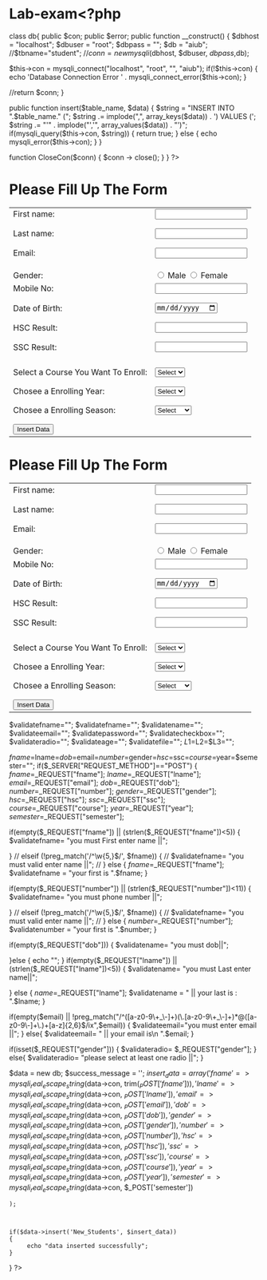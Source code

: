 # Lab-exam<?php
class db{
  public $con;
   public $error;
public function __construct()
 {
 $dbhost = "localhost";
 $dbuser = "root";
 $dbpass = "";
 $db = "aiub";
 //$tbname="student";
 //$conn = new mysqli($dbhost, $dbuser, $dbpass,$db);

 $this->con = mysqli_connect("localhost", "root", "", "aiub");
           if(!$this->con)
           {
                echo 'Database Connection Error ' . mysqli_connect_error($this->con);
           }

 //return $conn;
 }





public function insert($table_name, $data)
      {
           $string = "INSERT INTO ".$table_name." (";
           $string .= implode(",", array_keys($data)) . ') VALUES (';
           $string .= "'" . implode("','", array_values($data)) . "')";
           if(mysqli_query($this->con, $string))
           {
                return true;
           }
           else
           {
                echo mysqli_error($this->con);
           }
      }




function CloseCon($conn)
 {
 $conn -> close();
 }
}
?>

<!DOCTYPE html>
<html>
<body>
<h1>Please Fill Up The Form </h1>
<form >
	<form>
<table>

<tr>
 <td> <label for="firstname">First name:</label><br></td>
 <td> <input type="text" id="firstname" name="firstname" minlength="5" ></td>
</tr>
<tr>
 <td></td>
</tr>
<tr>
 <td></td>
</tr>
<tr>
 <td><label for="lastname">Last name:</label></td>
 <td><input type="text" id="lastname" name="lastname" minlength="5"></td>
</tr>

<tr>
 <td></td>
</tr>
<tr>
 <td></td>
</tr>

<tr>
 <td><label for="email">Email:</label></td>
 <td> <input type="text" id="email" name="email"></td>
</tr>
<tr>
 <td></td>
</tr>
<tr>
 <td></td>
</tr>
<tr>
 <td></td>
</tr>
<tr>



  <td>Gender:</td>
  <td><input type="radio" id="gender" name="gender" value="Male">
  <label for="gender">Male</label>
  <input type="radio" id="gender" name="gender" value="Female">
  <label for="gender">Female</label>


</tr>

<tr>
 <td><label for="MobileNumber">Mobile No:</label></td>
 <td> <input type="text" id="MobileNumber" name="MobileNumber"></td>
</tr>

<tr>
 <td></td>
</tr>
<tr>
 <td></td>
</tr>

<tr>
  <td>
  <label for="DateofBirth">Date of Birth:</label></td>
  <td>
  <input type="date" id="DateofBirth" name="DateofBirth"></td>

  
</tr>
<tr>
 <td></td>
</tr>
<tr>
 <td></td>
</tr>
</tr>

<tr>
 <td><label for="Hsc">HSC Result:</label></td>
 <td> <input type="text" id="Hsc" name="Hsc"></td>
</tr>

<tr>
 <td></td>
</tr>
<tr>
 <td></td>
</tr>
</tr>

<tr>
 <td><label for="Ssc">SSC Result:</label></td>
 <td> <input type="text" id="Ssc" name="Ssc"></td>
</tr>

<tr>
 <td></td>
</tr>
<tr>
 <td></td>
</tr>
<tr>
 <td></td>
</tr>
<tr>
 <td></td>
</tr>
  
  <tr>
  <td>Select a Course You Want To Enroll:</td>
  <td>
  

<select name="course" id="course">
  <option value="SELECT">Select</option>
  <option value="CSE">CSE</option>
  <option value="EEE">EEE</option>
  <option value="BBA">BBA</option>
  <option value="LAW">LAW</option>
</select>
</td>
</tr>
<tr>
 <td></td>
</tr>
<tr>
 <td></td>
</tr>
  
  <tr>
  <td>Chosee a Enrolling Year:</td>
  <td>
  

<select name="course" id="course">
  <option value="SELECT">Select</option>
  <option value="2021">2021</option>
  <option value="2022">2022</option>
  <option value="2023">2023</option>
  <option value="2024">2024</option>
</select>
</td>
</tr>
<tr>
 <td></td>
</tr>
<tr>
 <td></td>
</tr>
  
  <tr>
  <td>Chosee a Enrolling Season:</td>
  <td>
  

<select name="course" id="course">
  <option value="SELECT">Select</option>
  <option value="Spring">Spring</option>
  <option value="Summer">Summer</option>
  <option value="Fall">Fall</option>
  
</select>
</td>
</tr>
<tr>
 <td></td>
</tr>
<tr>
 <td></td>
</tr>


  <tr>
   
  <td><button type="button" onclick="alert('Data Successfully Submitted')">Insert Data</button></td>
  </tr>
  </table>
</form>

</body>
</html>
<!DOCTYPE html>
<html>
<body>
<h1>Please Fill Up The Form </h1>
<form >
	<form>
<table>

<tr>
 <td> <label for="firstname">First name:</label><br></td>
 <td> <input type="text" id="firstname" name="firstname" minlength="5" ></td>
</tr>
<tr>
 <td></td>
</tr>
<tr>
 <td></td>
</tr>
<tr>
 <td><label for="lastname">Last name:</label></td>
 <td><input type="text" id="lastname" name="lastname" minlength="5"></td>
</tr>

<tr>
 <td></td>
</tr>
<tr>
 <td></td>
</tr>

<tr>
 <td><label for="email">Email:</label></td>
 <td> <input type="text" id="email" name="email"></td>
</tr>
<tr>
 <td></td>
</tr>
<tr>
 <td></td>
</tr>
<tr>
 <td></td>
</tr>
<tr>



  <td>Gender:</td>
  <td><input type="radio" id="gender" name="gender" value="Male">
  <label for="gender">Male</label>
  <input type="radio" id="gender" name="gender" value="Female">
  <label for="gender">Female</label>


</tr>

<tr>
 <td><label for="MobileNumber">Mobile No:</label></td>
 <td> <input type="text" id="MobileNumber" name="MobileNumber"></td>
</tr>

<tr>
 <td></td>
</tr>
<tr>
 <td></td>
</tr>

<tr>
  <td>
  <label for="DateofBirth">Date of Birth:</label></td>
  <td>
  <input type="date" id="DateofBirth" name="DateofBirth"></td>

  
</tr>
<tr>
 <td></td>
</tr>
<tr>
 <td></td>
</tr>
</tr>

<tr>
 <td><label for="Hsc">HSC Result:</label></td>
 <td> <input type="text" id="Hsc" name="Hsc"></td>
</tr>

<tr>
 <td></td>
</tr>
<tr>
 <td></td>
</tr>
</tr>

<tr>
 <td><label for="Ssc">SSC Result:</label></td>
 <td> <input type="text" id="Ssc" name="Ssc"></td>
</tr>

<tr>
 <td></td>
</tr>
<tr>
 <td></td>
</tr>
<tr>
 <td></td>
</tr>
<tr>
 <td></td>
</tr>
  
  <tr>
  <td>Select a Course You Want To Enroll:</td>
  <td>
  

<select name="course" id="course">
  <option value="SELECT">Select</option>
  <option value="CSE">CSE</option>
  <option value="EEE">EEE</option>
  <option value="BBA">BBA</option>
  <option value="LAW">LAW</option>
</select>
</td>
</tr>
<tr>
 <td></td>
</tr>
<tr>
 <td></td>
</tr>
  
  <tr>
  <td>Chosee a Enrolling Year:</td>
  <td>
  

<select name="course" id="course">
  <option value="SELECT">Select</option>
  <option value="2021">2021</option>
  <option value="2022">2022</option>
  <option value="2023">2023</option>
  <option value="2024">2024</option>
</select>
</td>
</tr>
<tr>
 <td></td>
</tr>
<tr>
 <td></td>
</tr>
  
  <tr>
  <td>Chosee a Enrolling Season:</td>
  <td>
  

<select name="course" id="course">
  <option value="SELECT">Select</option>
  <option value="Spring">Spring</option>
  <option value="Summer">Summer</option>
  <option value="Fall">Fall</option>
  
</select>
</td>
</tr>
<tr>
 <td></td>
</tr>
<tr>
 <td></td>
</tr>


  <tr>
   
  <td><button type="button" onclick="alert('Data Successfully Submitted')">Insert Data</button></td>
  </tr>
  </table>
</form>

</body>
</html>
<?php
require('db.php');

$validatefname="";
$validatefname="";
$validatename="";
$validateemail="";
$validatepassword="";
$validatecheckbox="";
$validateradio="";
$validateage="";
$validatefile="";
$L1=$L2=$L3="";

$fname=$lname=$dob=$email=$number=$gender=$hsc=$ssc=$course=$year=$semester="";
if($_SERVER["REQUEST_METHOD"]=="POST")
{
$fname=$_REQUEST["fname"];
$lname=$_REQUEST["lname"];
$email=$_REQUEST["email"];
$dob=$_REQUEST["dob"];
$number=$_REQUEST["number"];
$gender=$_REQUEST["gender"];
$hsc=$_REQUEST["hsc"];
$ssc=$_REQUEST["ssc"];
$course=$_REQUEST["course"];
$year=$_REQUEST["year"];
$semester=$_REQUEST["semester"];


if(empty($_REQUEST["fname"]) || (strlen($_REQUEST["fname"])<5))
{
    $validatefname= "you must First enter name ||";

}
// elseif (!preg_match('/^\w{5,}$/', $fname)) {
//   $validatefname= "you must valid  enter name ||";
// }
else
{
    $fname=$_REQUEST["fname"];
    $validatefname = "your first is ".$fname;
}

if(empty($_REQUEST["number"]) || (strlen($_REQUEST["number"])<11))
{
    $validatefname= "you must phone number ||";

}
// elseif (!preg_match('/^\w{5,}$/', $fname)) {
//   $validatefname= "you must valid  enter name ||";
// }
else
{
    $number=$_REQUEST["number"];
    $validatenumber = "your first is ".$number;
}

if(empty($_REQUEST["dob"]))
{
    $validatename= "you must dob||";

}else {
  echo "";
}
if(empty($_REQUEST["lname"]) || (strlen($_REQUEST["lname"])<5))
{
    $validatename= "you must Last enter name||";

}
else
{
    $name=$_REQUEST["lname"];
    $validatename = " || your last is : ".$lname;
}

if(empty($email) || !preg_match("/^([a-z0-9\+_\-]+)(\.[a-z0-9\+_\-]+)*@([a-z0-9\-]+\.)+[a-z]{2,6}$/ix",$email))
{
    $validateemail="you must enter email ||";
}
else{
    $validateemail= " || your email is\n ".$email;
}


if(isset($_REQUEST["gender"]))
{
    $validateradio= $_REQUEST["gender"];
}
else{
    $validateradio= "please select at least one radio ||";
}


  $data = new db;
   $success_message = '';
$insert_data = array(
         'fname'     =>     mysqli_real_escape_string($data->con, trim($_POST['fname'])),
         'lname'          =>     mysqli_real_escape_string($data->con, $_POST['lname']),
         'email'          =>     mysqli_real_escape_string($data->con, $_POST['email']),
         'dob'          =>     mysqli_real_escape_string($data->con, $_POST['dob']),
         'gender'          =>     mysqli_real_escape_string($data->con, $_POST['gender']),
         'number'          =>     mysqli_real_escape_string($data->con, $_POST['number']),
         'hsc'          =>     mysqli_real_escape_string($data->con, $_POST['hsc']),
         'ssc'          =>     mysqli_real_escape_string($data->con, $_POST['ssc']),
         'course'          =>     mysqli_real_escape_string($data->con, $_POST['course']),
         'year'          =>     mysqli_real_escape_string($data->con, $_POST['year']),
         'semester'          =>     mysqli_real_escape_string($data->con, $_POST['semester'])

    );



    if($data->insert('New_Students', $insert_data))
    {
         echo "data inserted successfully";
    }

}
?>
